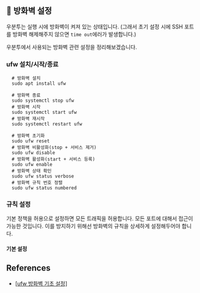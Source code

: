 
## 🐳 방화벽 설정

우분투는 실행 시에 방화벽이 켜져 있는 상태입니다.
(그래서 초기 설정 시에 SSH 포트를 방화벽 해제해주지 않으면 `time out`에러가 발생합니다.)

우분투에서 사용되는 방화벽 관련 설정을 정리해보겠습니다.

### ufw 설치/시작/종료

```plain text
  # 방화벽 설치
  sudo apt install ufw
  
  # 방화벽 종료
  sudo systemctl stop ufw
  # 방화벽 시작
  sudo systemctl start ufw
  # 방화벽 재시작
  sudo systemctl restart ufw
  
  # 방화벽 초기화
  sudo ufw reset
  # 방화벽 비활성화(stop + 서비스 제거)
  sudo ufw disable
  # 방화벽 활성화(start + 서비스 등록)
  sudo ufw enable
  # 방화벽 상태 확인
  sudo ufw status verbose
  # 방화벽 규칙 번호 정렬
  sudo ufw status numbered
```

### 규칙 설정

기본 정책을 허용으로 설정하면 모든 트래픽을 허용합니다.
모든 포트에 대해서 접근이 가능한 것입니다. 이를 방지하기 위해선 방화벽의 규칙을 상세하게 설정해두어야 합니다.

#### 기본 설정


## References
- [[ufw 방화벽 기초 설정]](https://apost.dev/linux-ubuntu-banghwabyeog-ufw-gico-sayong-bangbeob/)